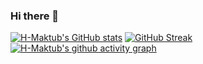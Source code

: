 ### Hi there 👋

[![H-Maktub's GitHub stats](https://github-readme-stats.vercel.app/api?username=H-Maktub&show_icons=true&theme=dark&card_width=400)](https://github.com/anuraghazra/github-readme-stats)
[![GitHub Streak](https://streak-stats.demolab.com/?user=H-Maktub&theme=dark&locale=zh_Hans&card_width=400)](https://git.io/streak-stats)
[![H-Maktub's github activity graph](https://github-readme-activity-graph.vercel.app/graph?username=H-Maktub&theme=github-compact)](https://github.com/ashutosh00710/github-readme-activity-graph)

